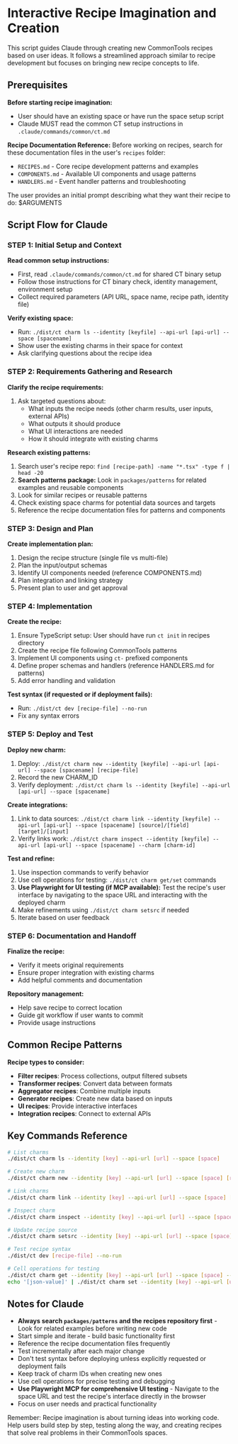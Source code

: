 # Interactive Recipe Imagination and Creation

This script guides Claude through creating new CommonTools recipes based on user ideas. It follows a streamlined approach similar to recipe development but focuses on bringing new recipe concepts to life.

## Prerequisites

**Before starting recipe imagination:**
- User should have an existing space or have run the space setup script
- Claude MUST read the common CT setup instructions in `.claude/commands/common/ct.md`

**Recipe Documentation Reference:**
Before working on recipes, search for these documentation files in the user's `recipes` folder:
- `RECIPES.md` - Core recipe development patterns and examples
- `COMPONENTS.md` - Available UI components and usage patterns
- `HANDLERS.md` - Event handler patterns and troubleshooting

The user provides an initial prompt describing what they want their recipe to do: $ARGUMENTS

## Script Flow for Claude

### STEP 1: Initial Setup and Context

**Read common setup instructions:**
- First, read `.claude/commands/common/ct.md` for shared CT binary setup
- Follow those instructions for CT binary check, identity management, environment setup
- Collect required parameters (API URL, space name, recipe path, identity file)

**Verify existing space:**
- Run: `./dist/ct charm ls --identity [keyfile] --api-url [api-url] --space [spacename]`
- Show user the existing charms in their space for context
- Ask clarifying questions about the recipe idea

### STEP 2: Requirements Gathering and Research

**Clarify the recipe requirements:**
1. Ask targeted questions about:
   - What inputs the recipe needs (other charm results, user inputs, external APIs)
   - What outputs it should produce
   - What UI interactions are needed
   - How it should integrate with existing charms

**Research existing patterns:**
1. Search user's recipe repo: `find [recipe-path] -name "*.tsx" -type f | head -20`
2. **Search patterns package:** Look in `packages/patterns` for related examples and reusable components
3. Look for similar recipes or reusable patterns
4. Check existing space charms for potential data sources and targets
5. Reference the recipe documentation files for patterns and components

### STEP 3: Design and Plan

**Create implementation plan:**
1. Design the recipe structure (single file vs multi-file)
2. Plan the input/output schemas
3. Identify UI components needed (reference COMPONENTS.md)
4. Plan integration and linking strategy
5. Present plan to user and get approval

### STEP 4: Implementation

**Create the recipe:**
1. Ensure TypeScript setup: User should have run `ct init` in recipes directory
2. Create the recipe file following CommonTools patterns
3. Implement UI components using `ct-` prefixed components
4. Define proper schemas and handlers (reference HANDLERS.md for patterns)
5. Add error handling and validation

**Test syntax (if requested or if deployment fails):**
- Run: `./dist/ct dev [recipe-file] --no-run`
- Fix any syntax errors

### STEP 5: Deploy and Test

**Deploy new charm:**
1. Deploy: `./dist/ct charm new --identity [keyfile] --api-url [api-url] --space [spacename] [recipe-file]`
2. Record the new CHARM_ID
3. Verify deployment: `./dist/ct charm ls --identity [keyfile] --api-url [api-url] --space [spacename]`

**Create integrations:**
1. Link to data sources: `./dist/ct charm link --identity [keyfile] --api-url [api-url] --space [spacename] [source]/[field] [target]/[input]`
2. Verify links work: `./dist/ct charm inspect --identity [keyfile] --api-url [api-url] --space [spacename] --charm [charm-id]`

**Test and refine:**
1. Use inspection commands to verify behavior
2. Use cell operations for testing: `./dist/ct charm get/set` commands
3. **Use Playwright for UI testing (if MCP available):** Test the recipe's user interface by navigating to the space URL and interacting with the deployed charm
4. Make refinements using `./dist/ct charm setsrc` if needed
5. Iterate based on user feedback

### STEP 6: Documentation and Handoff

**Finalize the recipe:**
- Verify it meets original requirements
- Ensure proper integration with existing charms
- Add helpful comments and documentation

**Repository management:**
- Help save recipe to correct location
- Guide git workflow if user wants to commit
- Provide usage instructions

## Common Recipe Patterns

**Recipe types to consider:**
- **Filter recipes**: Process collections, output filtered subsets
- **Transformer recipes**: Convert data between formats
- **Aggregator recipes**: Combine multiple inputs
- **Generator recipes**: Create new data based on inputs
- **UI recipes**: Provide interactive interfaces
- **Integration recipes**: Connect to external APIs

## Key Commands Reference

```bash
# List charms
./dist/ct charm ls --identity [key] --api-url [url] --space [space]

# Create new charm
./dist/ct charm new --identity [key] --api-url [url] --space [space] [recipe-file]

# Link charms
./dist/ct charm link --identity [key] --api-url [url] --space [space] [source]/[field] [target]/[input]

# Inspect charm
./dist/ct charm inspect --identity [key] --api-url [url] --space [space] --charm [id]

# Update recipe source
./dist/ct charm setsrc --identity [key] --api-url [url] --space [space] --charm [id] [recipe-file]

# Test recipe syntax
./dist/ct dev [recipe-file] --no-run

# Cell operations for testing
./dist/ct charm get --identity [key] --api-url [url] --space [space] --charm [id] [path]
echo '[json-value]' | ./dist/ct charm set --identity [key] --api-url [url] --space [space] --charm [id] [path]
```

## Notes for Claude

- **Always search `packages/patterns` and the recipes repository first** - Look for related examples before writing new code
- Start simple and iterate - build basic functionality first
- Reference the recipe documentation files frequently
- Test incrementally after each major change
- Don't test syntax before deploying unless explicitly requested or deployment fails
- Keep track of charm IDs when creating new ones
- Use cell operations for precise testing and debugging
- **Use Playwright MCP for comprehensive UI testing** - Navigate to the space URL and test the recipe's interface directly in the browser
- Focus on user needs and practical functionality

Remember: Recipe imagination is about turning ideas into working code. Help users build step by step, testing along the way, and creating recipes that solve real problems in their CommonTools spaces.
